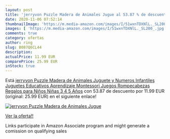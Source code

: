 ```yaml
---
layout: post
title: 'jerryvon Puzzle Madera de Animales Jugue al 53.87 % de descuento'
date: 2020-11-06 07:52:14
thumbnailImage: 'https://m.media-amazon.com/images/I/51wxnTDXNlL._SL200_.jpg'
images: [ 'https://m.media-amazon.com/images/I/51wxnTDXNlL._SL200_.jpg' ]
comments: true
category: ofertas
author: ring
slug: B087Q6CL44
description:
actualPrice: 11.99 EUR
comparePrice: 25.99 EUR
inStock: true
---
```


Está [jerryvon Puzzle Madera de Animales Juguete y Numeros Infantiles Juguetes Educativos Aprendizaje Montessori Juegos Rompecabezas Regalos para Niños Niñas 3 4 5 Años](https://www.amazon.es/dp/B087Q6CL44/?tag=tolees-21) con 53.87 de descuento por 11.99 EUR (original: 25.99 EUR) en el siguiente enlace!

[![jerryvon Puzzle Madera de Animales Jugue](https://m.media-amazon.com/images/I/51wxnTDXNlL._SL200_.jpg)](https://www.amazon.es/dp/B087Q6CL44/?tag=tolees-21)

[Ver la oferta!!](https://www.amazon.es/dp/B087Q6CL44/?tag=tolees-21)

Links participate in Amazon Associate program and might generate a comission on qualifying sales


